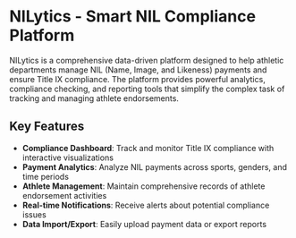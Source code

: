 # NILytics - Smart NIL Compliance Platform

NILytics is a comprehensive data-driven platform designed to help athletic departments manage NIL (Name, Image, and Likeness) payments and ensure Title IX compliance. The platform provides powerful analytics, compliance checking, and reporting tools that simplify the complex task of tracking and managing athlete endorsements.

## Key Features

- **Compliance Dashboard**: Track and monitor Title IX compliance with interactive visualizations
- **Payment Analytics**: Analyze NIL payments across sports, genders, and time periods
- **Athlete Management**: Maintain comprehensive records of athlete endorsement activities
- **Real-time Notifications**: Receive alerts about potential compliance issues
- **Data Import/Export**: Easily upload payment data or export reports
